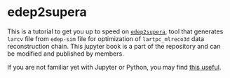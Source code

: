 # edep2supera 

This is a tutorial to get you up to speed on [`edep2supera`](https://github.com/DeepLearnPhysics/edep2supera), tool that generates `larcv` file from `edep-sim` file for optimization of `lartpc_mlreco3d` data reconstruction chain. This jupyter book is a part of the repository and can be modified and published by members.

If you are not familiar yet with Jupyter or Python, you may find [this useful](http://deeplearnphysics.org/lartpc_mlreco3d_tutorials/Prerequisites/Python.html).


